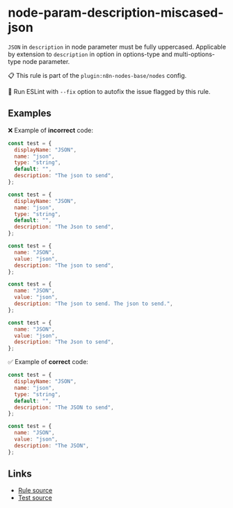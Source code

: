 [//]: # "File generated from a template. Do not edit this file directly."

# node-param-description-miscased-json

`JSON` in `description` in node parameter must be fully uppercased. Applicable by extension to `description` in option in options-type and multi-options-type node parameter.

📋 This rule is part of the `plugin:n8n-nodes-base/nodes` config.

🔧 Run ESLint with `--fix` option to autofix the issue flagged by this rule.

## Examples

❌ Example of **incorrect** code:

```js
const test = {
  displayName: "JSON",
  name: "json",
  type: "string",
  default: "",
  description: "The json to send",
};

const test = {
  displayName: "JSON",
  name: "json",
  type: "string",
  default: "",
  description: "The Json to send",
};

const test = {
  name: "JSON",
  value: "json",
  description: "The json to send",
};

const test = {
  name: "JSON",
  value: "json",
  description: "The json to send. The json to send.",
};

const test = {
  name: "JSON",
  value: "json",
  description: "The Json to send",
};
```

✅ Example of **correct** code:

```js
const test = {
  displayName: "JSON",
  name: "json",
  type: "string",
  default: "",
  description: "The JSON to send",
};

const test = {
  name: "JSON",
  value: "json",
  description: "The JSON",
};
```

## Links

- [Rule source](../../lib/rules/node-param-description-miscased-json.ts)
- [Test source](../../tests/node-param-description-miscased-json.test.ts)
